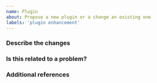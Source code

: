 ```yaml
---
name: Plugin
about: Propose a new plugin or a change an existing one
labels: 'plugin enhancement'
---
```


<!-- Hey, annotations like this one will not be visible in your ticket, just ignore them all. -->

### Describe the changes
<!-- A clear and concise description of what you've done. -->

<!-- WRITE HERE -->


### Is this related to a problem?
<!-- A clear and concise description of what the problem is. -->

<!-- WRITE HERE - OPTIONAL -->


### Additional references
<!-- Any other context, related issues, pull requests or screenshots about this request. -->

<!-- WRITE HERE - OPTIONAL -->
